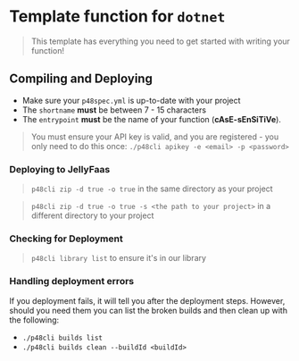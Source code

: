 # Template function for `dotnet`

> This template has everything you need to get started with writing your function!
> 
## Compiling and Deploying
- Make sure your `p48spec.yml` is up-to-date with your project
- The `shortname` **must** be between 7 - 15 characters
- The `entrypoint` **must** be the name of your function (**cAsE-sEnSiTiVe**).

> You must ensure your API key is valid, and you are registered - you only need to do this once:
`./p48cli apikey -e <email> -p <password>`

### Deploying to JellyFaas
> `p48cli zip -d true -o true` in the same directory as your project

> `p48cli zip -d true -o true -s <the path to your project>` in a different directory to your project

### Checking for Deployment
> `p48cli library list` to ensure it's in our library

### Handling deployment errors
If you deployment fails, it will tell you after the deployment steps. However, should you need them
you can list the broken builds and then clean up with the following:

- ``./p48cli builds list``
- ``./p48cli builds clean --buildId <buildId>``


